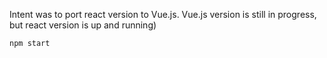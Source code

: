 Intent was to port react version to Vue.js. Vue.js version is still in progress, but react version is up and running)

```npm install
npm start
```

[open url]: http://localhost:3000/